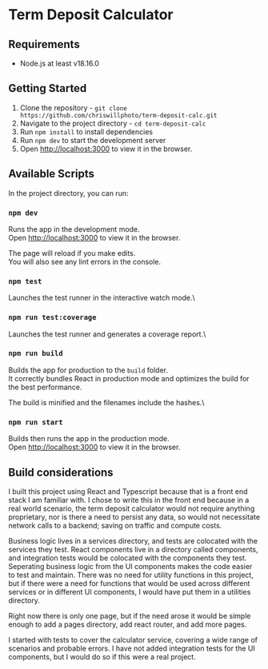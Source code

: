 # Term Deposit Calculator

## Requirements

- Node.js at least v18.16.0

## Getting Started

1. Clone the repository - `git clone https://github.com/chriswillphoto/term-deposit-calc.git`
2. Navigate to the project directory - `cd term-deposit-calc`
3. Run `npm install` to install dependencies
4. Run `npm dev` to start the development server
5. Open [http://localhost:3000](http://localhost:3000) to view it in the browser.

## Available Scripts

In the project directory, you can run:

### `npm dev`

Runs the app in the development mode.\
Open [http://localhost:3000](http://localhost:3000) to view it in the browser.

The page will reload if you make edits.\
You will also see any lint errors in the console.

### `npm test`

Launches the test runner in the interactive watch mode.\

### `npm run test:coverage`

Launches the test runner and generates a coverage report.\

### `npm run build`

Builds the app for production to the `build` folder.\
It correctly bundles React in production mode and optimizes the build for the best performance.

The build is minified and the filenames include the hashes.\

### `npm run start`

Builds then runs the app in the production mode.\
Open [http://localhost:3000](http://localhost:3000) to view it in the browser.

## Build considerations

I built this project using React and Typescript because that is a front end stack I am familiar with. I chose to write this in the front end because in a real world scenario, the term deposit calculator would not require anything proprietary, nor is there a need to persist any data, so would not necessitate network calls to a backend; saving on traffic and compute costs. 

Business logic lives in a services directory, and tests are colocated with the services they test. React components live in a directory called components, and integration tests would be colocated with the components they test. Seperating business logic from the UI components makes the code easier to test and maintain. There was no need for utility functions in this project, but if there were a need for functions that would be used across different services or in different UI components, I would have put them in a utilities directory.

Right now there is only one page, but if the need arose it would be simple enough to add a pages directory, add react router, and add more pages.

I started with tests to cover the calculator service, covering a wide range of scenarios and probable errors. I have not added integration tests for the UI components, but I would do so if this were a real project.

